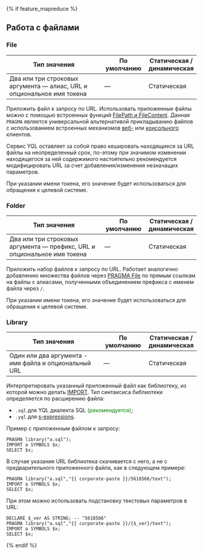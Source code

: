 
{% if feature_mapreduce %}

## Работа с файлами

### File

| Тип значения | По умолчанию | Статическая /<br/>динамическая |
| --- | --- | --- |
| Два или три строковых аргумента — алиас, URL и опциональное имя токена | — | Статическая |

Приложить файл к запросу по URL. Использовать приложенные файлы можно с помощью встроенных функций [FilePath и FileContent](../../../builtins/basic.md#filecontent). Данная `PRAGMA` является универсальной альтернативой прикладыванию файлов с использованием встроенных механизмов [веб-](../../../interfaces/web.md#attach) или [консольного](../../../interfaces/cli.md#attach) клиентов.

Сервис YQL оставляет за собой право кешировать находящиеся за URL файлы на неопределенный срок, по-этому при значимом изменении находящегося за ней содержимого настоятельно рекомендуется модифицировать URL за счет добавления/изменения незначащих параметров.

При указании имени токена, его значение будет использоваться для обращения к целевой системе.

### Folder

| Тип значения | По умолчанию | Статическая /<br/>динамическая |
| --- | --- | --- |
| Два или три строковых аргумента — префикс, URL и опциональное имя токена | — | Статическая |

Приложить набор файлов к запросу по URL. Работает аналогично добавлению множества файлов через [PRAGMA File](#file) по прямым ссылкам на файлы с алиасами, полученными объединением префикса с именем файла через `/`.

При указании имени токена, его значение будет использоваться для обращения к целевой системе.

### Library

| Тип значения | По умолчанию | Статическая /<br/>динамическая |
| --- | --- | --- |
| Один или два аргумента - имя файла и опциональный URL | — | Статическая |

Интерпретировать указанный приложенный файл как библиотеку, из которой можно делать [IMPORT](../../export_import.md). Тип синтаксиса библиотеки определяется по расширению файла:
* `.sql` для YQL диалекта SQL <span style="color: green;">(рекомендуется)</span>;
* `.yql` для [s-expressions](/docs/s_expressions).

Пример с приложенным файлом к запросу:

``` yql
PRAGMA library("a.sql");
IMPORT a SYMBOLS $x;
SELECT $x;
```

В случае указания URL библиотека скачивается с него, а не с предварительного приложенного файла, как в следующем примере:

``` yql
PRAGMA library("a.sql","{{ corporate-paste }}/5618566/text");
IMPORT a SYMBOLS $x;
SELECT $x;
```

При этом можно использовать подстановку текстовых параметров в URL:

``` yql
DECLARE $_ver AS STRING; -- "5618566"
PRAGMA library("a.sql","{{ corporate-paste }}/{$_ver}/text");
IMPORT a SYMBOLS $x;
SELECT $x;
```

{% endif %}

